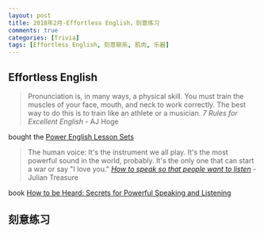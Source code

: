 ```yaml
---
layout: post
title: 2018年2月-Effortless English，刻意练习
comments: true
categories: [Trivia]
tags: [Effortless English, 刻意联系, 肌肉, 乐器]
---
```



## Effortless English

> Pronunciation is, in many ways, a physical skill. You must train the muscles of your face, mouth, and neck to work correctly. The best way to do this is to train like an athlete or a musician.  *7 Rules for Excellent English* - AJ Hoge



bought the [Power English Lesson Sets](https://effortlessenglishclub.com)


> The human voice: It's the instrument we all play. It's the most powerful sound in the world, probably. It's the only one that can start a war or say "I love you."  *[How to speak so that people want to listen](https://www.ted.com/talks/julian_treasure_how_to_speak_so_that_people_want_to_listen/transcript)* - Julian Treasure


book [How to be Heard: Secrets for Powerful Speaking and Listening](https://www.amazon.com/How-Heard-Powerful-Speaking-Listening-ebook/dp/B06XX87DLZ/ref=tmm_kin_swatch_0?_encoding=UTF8&qid=&sr=)



## 刻意练习
